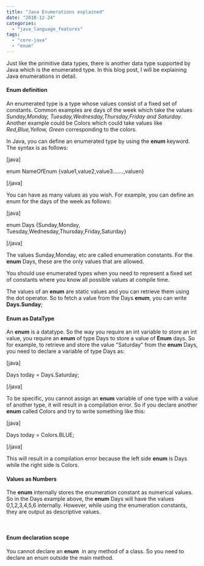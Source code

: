 ```yaml
---
title: "Java Enumerations explained"
date: "2018-12-24"
categories: 
  - "java_language_features"
tags: 
  - "core-java"
  - "enum"
---
```


Just like the primitive data types, there is another data type supported by Java which is the enumerated type. In this blog post, I will be explaining Java enumerations in detail.

#### Enum definition

An enumerated type is a type whose values consist of a fixed set of constants. Common examples are days of the week which take the values _Sunday,Monday, Tuesday,Wednesday,Thursday,Friday and Saturday_. Another example could be Colors which could take values like _Red,Blue,Yellow, Green_ corresponding to the colors.

In Java, you can define an enumerated type by using the **enum** keyword. The syntax is as follows:

\[java\]

enum NameOfEnum {value1,value2,value3.......,valuen}

\[/java\]

You can have as many values as you wish. For example, you can define an enum for the days of the week as follows:

\[java\]

enum Days {Sunday,Monday, Tuesday,Wednesday,Thursday,Friday,Saturday}

\[/java\]

The values Sunday,Monday, etc are called enumeration constants. For the **enum** Days, these are the only values that are allowed.

You should use enumerated types when you need to represent a fixed set of constants where you know all possible values at compile time.

The values of an **enum** are static values and you can retrieve them using the dot operator. So to fetch a value from the Days **enum**, you can write **Days.Sunday**;

#### Enum as DataType

An **enum** is a datatype. So the way you require an int variable to store an int value, you require an **enum** of type Days to store a value of **Enum** days. So for example, to retrieve and store the value "Saturday" from the **enum** Days, you need to declare a variable of type Days as:

\[java\]

Days today = Days.Saturday;

\[/java\]

To be specific, you cannot assign an **enum** variable of one type with a value of another type, it will result in a compilation error. So if you declare another **enum** called Colors and try to write something like this:

\[java\]

Days today = Colors.BLUE;

\[/java\]

This will result in a compilation error because the left side **enum** is Days while the right side is Colors.

#### Values as Numbers

The **enum** internally stores the enumeration constant as numerical values. So in the Days example above, the **enum** Days will have the values 0,1,2,3,4,5,6 internally. However, while using the enumeration constants, they are output as descriptive values.

 

#### Enum declaration scope

You cannot declare an **enum**  in any method of a class. So you need to declare an enum outside the main method.
